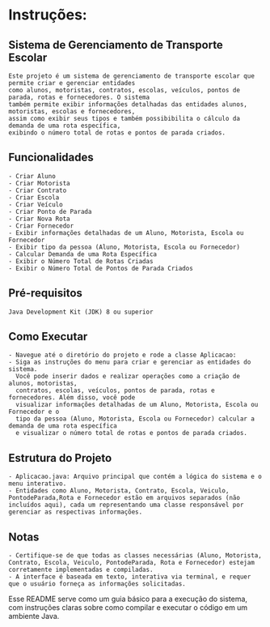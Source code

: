 # Instruções:

## Sistema de Gerenciamento de Transporte Escolar
    Este projeto é um sistema de gerenciamento de transporte escolar que permite criar e gerenciar entidades 
    como alunos, motoristas, contratos, escolas, veículos, pontos de parada, rotas e fornecedores. O sistema 
    também permite exibir informações detalhadas das entidades alunos, motoristas, escolas e fornecedores,
    assim como exibir seus tipos e também possibibilita o cálculo da demanda de uma rota específica, 
    exibindo o número total de rotas e pontos de parada criados.

## Funcionalidades
    - Criar Aluno
    - Criar Motorista
    - Criar Contrato
    - Criar Escola
    - Criar Veículo
    - Criar Ponto de Parada
    - Criar Nova Rota
    - Criar Fornecedor
    - Exibir informações detalhadas de um Aluno, Motorista, Escola ou Fornecedor
    - Exibir tipo da pessoa (Aluno, Motorista, Escola ou Fornecedor)
    - Calcular Demanda de uma Rota Específica
    - Exibir o Número Total de Rotas Criadas
    - Exibir o Número Total de Pontos de Parada Criados

## Pré-requisitos
    Java Development Kit (JDK) 8 ou superior

## Como Executar
    - Navegue até o diretório do projeto e rode a classe Aplicacao:
    - Siga as instruções do menu para criar e gerenciar as entidades do sistema. 
      Você pode inserir dados e realizar operações como a criação de alunos, motoristas,
      contratos, escolas, veículos, pontos de parada, rotas e fornecedores. Além disso, você pode
      visualizar informações detalhadas de um Aluno, Motorista, Escola ou Fornecedor e o 
      tipo da pessoa (Aluno, Motorista, Escola ou Fornecedor) calcular a demanda de uma rota específica 
      e visualizar o número total de rotas e pontos de parada criados.

## Estrutura do Projeto
    - Aplicacao.java: Arquivo principal que contém a lógica do sistema e o menu interativo.
    - Entidades como Aluno, Motorista, Contrato, Escola, Veiculo, PontodeParada,Rota e Fornecedor estão em arquivos separados (não incluídos aqui), cada um representando uma classe responsável por gerenciar as respectivas informações.
## Notas
    - Certifique-se de que todas as classes necessárias (Aluno, Motorista, Contrato, Escola, Veiculo, PontodeParada, Rota e Fornecedor) estejam corretamente implementadas e compiladas.
    - A interface é baseada em texto, interativa via terminal, e requer que o usuário forneça as informações solicitadas.


Esse README serve como um guia básico para a execução do sistema, com instruções claras sobre como compilar e executar o código em um ambiente Java.






